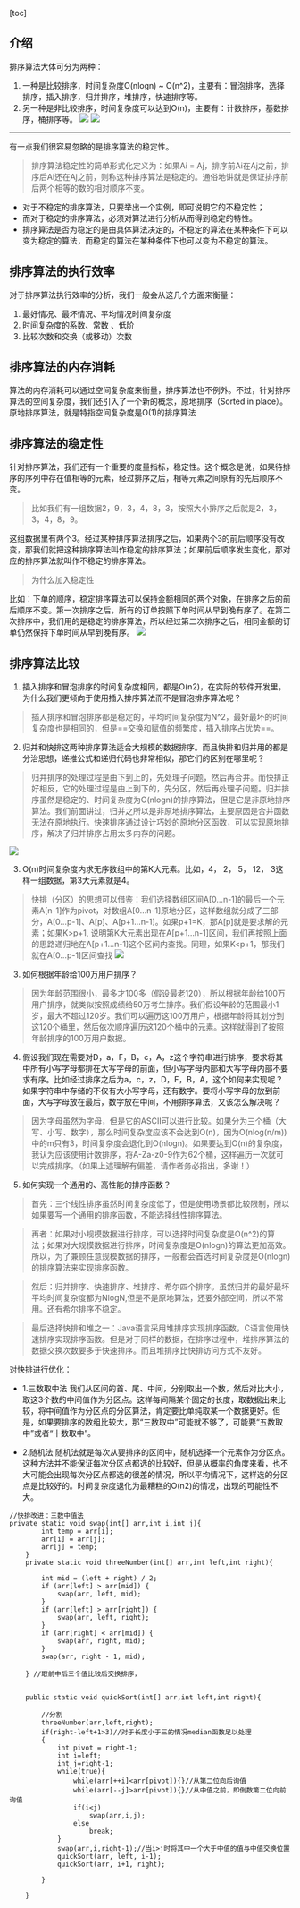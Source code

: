 
[toc]



## 介绍
排序算法大体可分为两种：
1. 一种是比较排序，时间复杂度O(nlogn) ~ O(n^2)，主要有：冒泡排序，选择排序，插入排序，归并排序，堆排序，快速排序等。
2. 另一种是非比较排序，时间复杂度可以达到O(n)，主要有：计数排序，基数排序，桶排序等。
![](https://raw.githubusercontent.com/binbinbin5/myPics/master/imgs/20190509193958.png)
![](https://raw.githubusercontent.com/binbinbin5/myPics/master/imgs/26b8e57011d1945c456af6888907c53e.jpg)

---

有一点我们很容易忽略的是排序算法的稳定性。

>排序算法稳定性的简单形式化定义为：如果Ai = Aj，排序前Ai在Aj之前，排序后Ai还在Aj之前，则称这种排序算法是稳定的。通俗地讲就是保证排序前后两个相等的数的相对顺序不变。

- 对于不稳定的排序算法，只要举出一个实例，即可说明它的不稳定性；
- 而对于稳定的排序算法，必须对算法进行分析从而得到稳定的特性。
- 排序算法是否为稳定的是由具体算法决定的，不稳定的算法在某种条件下可以变为稳定的算法，而稳定的算法在某种条件下也可以变为不稳定的算法。



## 排序算法的执行效率
对于排序算法执行效率的分析，我们一般会从这几个方面来衡量：

1. 最好情况、最坏情况、平均情况时间复杂度
2. 时间复杂度的系数、常数 、低阶
3. 比较次数和交换（或移动）次数


## 排序算法的内存消耗
算法的内存消耗可以通过空间复杂度来衡量，排序算法也不例外。不过，针对排序算法的空间复杂度，我们还引入了一个新的概念，原地排序（Sorted in place）。原地排序算法，就是特指空间复杂度是O(1)的排序算法

## 排序算法的稳定性

针对排序算法，我们还有一个重要的度量指标，稳定性。这个概念是说，如果待排序的序列中存在值相等的元素，经过排序之后，相等元素之间原有的先后顺序不变。
>比如我们有一组数据2，9，3，4，8，3，按照大小排序之后就是2，3，3，4，8，9。

这组数据里有两个3。经过某种排序算法排序之后，如果两个3的前后顺序没有改变，那我们就把这种排序算法叫作稳定的排序算法；如果前后顺序发生变化，那对应的排序算法就叫作不稳定的排序算法。

>为什么加入稳定性

比如：下单的顺序，稳定排序算法可以保持金额相同的两个对象，在排序之后的前后顺序不变。第一次排序之后，所有的订单按照下单时间从早到晚有序了。在第二次排序中，我们用的是稳定的排序算法，所以经过第二次排序之后，相同金额的订单仍然保持下单时间从早到晚有序。
![](https://raw.githubusercontent.com/binbinbin5/myPics/master/imgs/20190508194150.png)

## 排序算法比较
1. 插入排序和冒泡排序的时间复杂度相同，都是O(n2)，在实际的软件开发里，为什么我们更倾向于使用插入排序算法而不是冒泡排序算法呢？

>插入排序和冒泡排序都是稳定的，平均时间复杂度为N^2，最好最坏的时间复杂度也是相同的，但是==交换和赋值的频繁度，插入排序占优势==。


2. 归并和快排这两种排序算法适合大规模的数据排序。而且快排和归并用的都是分治思想，递推公式和递归代码也非常相似，那它们的区别在哪里呢？
>归并排序的处理过程是由下到上的，先处理子问题，然后再合并。而快排正好相反，它的处理过程是由上到下的，先分区，然后再处理子问题。归并排序虽然是稳定的、时间复杂度为O(nlogn)的排序算法，但是它是非原地排序算法。我们前面讲过，归并之所以是非原地排序算法，主要原因是合并函数无法在原地执行。快速排序通过设计巧妙的原地分区函数，可以实现原地排序，解决了归并排序占用太多内存的问题。

![](https://raw.githubusercontent.com/binbinbin5/myPics/master/imgs/20190508202432.png)

3. O(n)时间复杂度内求无序数组中的第K大元素。比如，4， 2， 5， 12， 3这样一组数据，第3大元素就是4。
>快排（分区）的思想可以借鉴：我们选择数组区间A[0…n-1]的最后一个元素A[n-1]作为pivot，对数组A[0…n-1]原地分区，这样数组就分成了三部分，A[0…p-1]、A[p]、A[p+1…n-1]。如果p+1=K，那A[p]就是要求解的元素；如果K>p+1, 说明第K大元素出现在A[p+1…n-1]区间，我们再按照上面的思路递归地在A[p+1…n-1]这个区间内查找。同理，如果K<p+1，那我们就在A[0…p-1]区间查找
![](https://raw.githubusercontent.com/binbinbin5/myPics/master/imgs/20190508204247.png)

3. 如何根据年龄给100万用户排序？
>因为年龄范围很小，最多才100多（假设最老120），所以根据年龄给100万用户排序，就类似按照成绩给50万考生排序。我们假设年龄的范围最小1岁，最大不超过120岁。我们可以遍历这100万用户，根据年龄将其划分到这120个桶里，然后依次顺序遍历这120个桶中的元素。这样就得到了按照年龄排序的100万用户数据。

4. 假设我们现在需要对D，a，F，B，c，A，z这个字符串进行排序，要求将其中所有小写字母都排在大写字母的前面，但小写字母内部和大写字母内部不要求有序。比如经过排序之后为a，c，z，D，F，B，A，这个如何来实现呢？如果字符串中存储的不仅有大小写字母，还有数字。要将小写字母的放到前面，大写字母放在最后，数字放在中间，不用排序算法，又该怎么解决呢？

>因为字母虽然为字母，但是它的ASCII可以进行比较。如果分为三个桶（大写、小写、数字），那么时间复杂度应该不会达到O(n)，因为O(nlog(n/m))中的m只有3，时间复杂度会退化到O(nlogn)。如果要达到O(n)的复杂度，我认为应该使用计数排序，将A-Za-z0-9作为62个桶，这样遍历一次就可以完成排序。（如果上述理解有偏差，请作者务必指出，多谢！） 

5. 如何实现一个通用的、高性能的排序函数？
>首先：三个线性排序虽然时间复杂度低了，但是使用场景都比较限制，所以如果要写一个通用的排序函数，不能选择线性排序算法。

>再者：如果对小规模数据进行排序，可以选择时间复杂度是O(n^2)的算法；如果对大规模数据进行排序，时间复杂度是O(nlogn)的算法更加高效。所以，为了兼顾任意规模数据的排序，一般都会首选时间复杂度是O(nlogn)的排序算法来实现排序函数。

>然后：归并排序、快速排序、堆排序、希尔四个排序。虽然归并的最好最坏平均时间复杂度都为NlogN,但是不是原地算法，还要外部空间，所以不常用。还有希尔排序不稳定。

>最后选择快排和堆之一：Java语言采用堆排序实现排序函数，C语言使用快速排序实现排序函数。但是对于同样的数据，在排序过程中，堆排序算法的数据交换次数要多于快速排序。而且堆排序比快排访问方式不友好。

对快排进行优化：
- 1.三数取中法
我们从区间的首、尾、中间，分别取出一个数，然后对比大小，取这3个数的中间值作为分区点。这样每间隔某个固定的长度，取数据出来比较，将中间值作为分区点的分区算法，肯定要比单纯取某一个数据更好。但是，如果要排序的数组比较大，那“三数取中”可能就不够了，可能要“五数取中”或者“十数取中”。

- 2.随机法
随机法就是每次从要排序的区间中，随机选择一个元素作为分区点。这种方法并不能保证每次分区点都选的比较好，但是从概率的角度来看，也不大可能会出现每次分区点都选的很差的情况，所以平均情况下，这样选的分区点是比较好的。时间复杂度退化为最糟糕的O(n2)的情况，出现的可能性不大。

```
//快排改进：三数中值法
private static void swap(int[] arr,int i,int j){
        int temp = arr[i];
        arr[i] = arr[j];
        arr[j] = temp;
    }
    private static void threeNumber(int[] arr,int left,int right){

        int mid = (left + right) / 2;
        if (arr[left] > arr[mid]) {
            swap(arr, left, mid);
        }
        if (arr[left] > arr[right]) {
            swap(arr, left, right);
        }
        if (arr[right] < arr[mid]) {
            swap(arr, right, mid);
        }
        swap(arr, right - 1, mid);

    } //取前中后三个值比较后交换排序，
    
    
    public static void quickSort(int[] arr,int left,int right){

        //分割
        threeNumber(arr,left,right);
        if(right-left+1>3)//对于长度小于三的情况median函数足以处理
        {
            int pivot = right-1;
            int i=left;
            int j=right-1;
            while(true){
                while(arr[++i]<arr[pivot]){}//从第二位向后询值
                while(arr[--j]>arr[pivot]){}//从中值之前，即倒数第二位向前询值
                if(i<j)
                    swap(arr,i,j);
                else
                    break;
            }
            swap(arr,i,right-1);//当i>j时将其中一个大于中值的值与中值交换位置
            quickSort(arr, left, i-1);
            quickSort(arr, i+1, right);

        }

    }

```